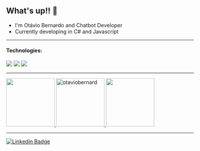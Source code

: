 ## What's up!! 👋

- I'm Otávio Bernardo and Chatbot Developer
- Currently developing in C# and Javascript

----

#### Technologies: 
<img src="https://img.shields.io/badge/-C＃-00599C?style=flat&logo=c%2B%2B&logoColor=000000"> <img src="https://img.shields.io/badge/-JAVASCRIPT-F7DF1E?style=flat&logo=javascript&logoColor=000000"> <img src="https://img.shields.io/badge/-REACT.JS-5C727B?style=flat&logo=react&logoColor=0111110">

---

<div>
  <a href="https://github.com/otaviobernard">
  <img height="130em" src="https://github-readme-stats-nine-navy.vercel.app/api?username=otaviobernard&show_icons=true&theme=radical&include_all_commits=true&count_private=true"/>
  <img height="130em" src="https://github-readme-streak-stats.herokuapp.com/?user=otaviobernard&show_icons=true&theme=radical&include_all_commits=true&count_private=true" alt="otaviobernard"/>
  <img height="130em" src="https://github-readme-stats.vercel.app/api/top-langs/?username=otaviobernard&layout=compact&theme=radical&hide_border=false" /></a>
</div>
  
---
  
[![Linkedin Badge](https://img.shields.io/badge/linkedin-0077B5.svg?&style=for-the-badge&logo=linkedin&logoColor=white)](https://www.linkedin.com/in/otaviobernardo/)
